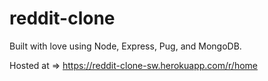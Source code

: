 # reddit-clone

Built with love using Node, Express, Pug, and MongoDB.

Hosted at => https://reddit-clone-sw.herokuapp.com/r/home
